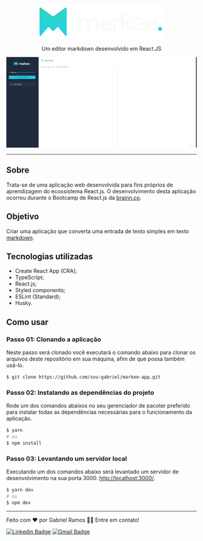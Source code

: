 <div align='center'>
  <img src='src\resources\assets\images\logo.svg'>
  <p>Um editor markdown desenvolvido em React.JS</p>
</div>

![GIF demonstrativo](.github/demo-markee.gif)

---

## Sobre
Trata-se de uma aplicação web desenvolvida para fins próprios de aprendizagem do ecossistema React.js. O desenvolvimento desta aplicação ocorreu durante o Bootcamp de React.js da [brainn.co](https://brainn.co/).

## Objetivo
Criar uma aplicação que converta uma entrada de texto simples em texto [markdown](https://docs.pipz.com/central-de-ajuda/learning-center/guia-basico-de-markdown#open).

## Tecnologias utilizadas
- Create React App (CRA);
- TypeScript;
- React.js;
- Styled components;
- ESLint (Standard);
- Husky.

## Como usar
### Passo 01: Clonando a aplicação
Neste passo será clonado você executará o comando abaixo para clonar os arquivos deste repositório em sua máquina, afim de que possa também usá-lo.

```bash
$ git clone https://github.com/sou-gabriel/markee-app.git
```


### Passo 02: Instalando as dependências do projeto
Rode um dos comandos abaixos no seu gerenciador de pacoter preferido para instalar todas as dependências necessárias para o funcionamento da aplicação.


```bash
$ yarn
# ou
$ npm install
```

### Passo 03: Levantando um servidor local</h3>
Executando um dos comandos abaixo será levantado um servidor de desenvolvimento na sua porta 3000: <a href="http://localhost:3000/" target="_blank">http://localhost:3000/</a>.


```bash
$ yarn dev
# ou
$ npm dev
```

---

Feito com ❤️ por Gabriel Ramos 👋🏽 Entre em contato!

[![Linkedin Badge](https://img.shields.io/badge/-sou--gabriel-blue?style=flat-square&logo=Linkedin&logoColor=white&link=https://www.linkedin.com/in/sou-gabriel/)](https://www.linkedin.com/in/sou-gabriel/) 
[![Gmail Badge](https://img.shields.io/badge/-dev.gabrielramos@gmail.com-c14438?style=flat-square&logo=Gmail&logoColor=white&link=mailto:dev.gabrielramos@gmail.com)](mailto:dev.gabrielramos@gmail.com)

